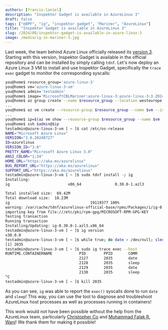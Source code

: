 ```yaml
---
authors: [francis-laniel]
description: "Inspektor Gadget is available in AzureLinux 3"
draft: false
tags: ["eBPF", "ig", "inspektor gadget", "Mariner", "AzureLinux"]
title: "Inspektor Gadget is available in AzureLinux 3"
slug: /2024/08/inspektor-gadget-is-available-in-azure-linux-3
image: /media/ig-in-mariner-3.jpg
---
```


Last week, the team behind Azure Linux officially released its [version 3](https://github.com/microsoft/azurelinux/releases/tag/3.0.20240727-3.0).
Starting with this version, Inspektor Gadget is available in the official repository and can be installed by simply calling `tdnf`.
Let's now deploy an Azure Linux 3 VM to install and use Inspektor Gadget, specifically the `trace exec` gadget to monitor the corresponding syscalls:

<!-- truncate -->
```bash
you@home$ resource_group='azure-linux-3'
you@home$ vm='azure-linux-3-vm'
you@home$ admin='testadmin'
you@home$ image='MicrosoftCBLMariner:azure-linux-3:azure-linux-3:3.20240727.01'
you@home$ az group create --name $resource_group --location westeurope
...
you@home$ az vm create --resource-group $resource_group --name $vm --image $image --admin-username ${admin} --generate-ssh-keys --security-type Standard
...
you@home$ ip=$(az vm show --resource-group $resource_group --name $vm -d --query '[privateIps]' --output tsv)
you@home$ ssh $admin@$ip
testadmin@azure-linux-3-vm [ ~ ]$ cat /etc/os-release
NAME="Microsoft Azure Linux"
VERSION="3.0.20240727"
ID=azurelinux
VERSION_ID="3.0"
PRETTY_NAME="Microsoft Azure Linux 3.0"
ANSI_COLOR="1;34"
HOME_URL="https://aka.ms/azurelinux"
BUG_REPORT_URL="https://aka.ms/azurelinux"
SUPPORT_URL="https://aka.ms/azurelinux"
testadmin@azure-linux-3-vm [ ~ ]$ sudo tdnf install -y ig
Installing:
ig                          x86_64               0.30.0-1.azl3               azurelinux-official-base  69.42M              18.23M

Total installed size:  69.42M
Total download size:  18.23M
ig                                    19119377 100%
warning: /var/cache/tdnf/azurelinux-official-base/rpms/Packages/i/ig-0.30.0-1.azl3.x86_64.rpm: Header V4 RSA/SHA256 Signature, key ID 3135ce90: NOKEY
importing key from file:///etc/pki/rpm-gpg/MICROSOFT-RPM-GPG-KEY
Testing transaction
Running transaction
Installing/Updating: ig-0.30.0-1.azl3.x86_64
testadmin@azure-linux-3-vm [ ~ ]$ ig version
v30.0.0
testadmin@azure-linux-3-vm [ ~ ]$ while true; do date > /dev/null; sleep 1; done &
[1] 2035
testadmin@azure-linux-3-vm [ ~ ]$ sudo ig trace exec --host
RUNTIME.CONTAINERNAME            PID        PPID       COMM              PCOMM             RET ARGS
                                 2127       2035       date              bash              0   /usr/bin/date
                                 2128       2035       sleep             bash              0   /usr/bin/sleep 1
                                 2129       2035       date              bash              0   /usr/bin/date
                                 2130       2035       sleep             bash              0   /usr/bin/sleep 1
^C
testadmin@azure-linux-3-vm [ ~ ]$ kill 2035
```

As you can see, `ig` was able to report the `exec()` syscalls done to run `date` and `sleep`!
This way, you can use the tool to diagnose and troubleshoot AzureLinux host processes as well as processes running in containers!

This work would not have been possible without the help from the AzureLinux team, particularly [Christopher Co](https://github.com/christopherco) and [Muhammad Falak R. Wani](https://github.com/mfrw)!
We thank them for making it possible!
